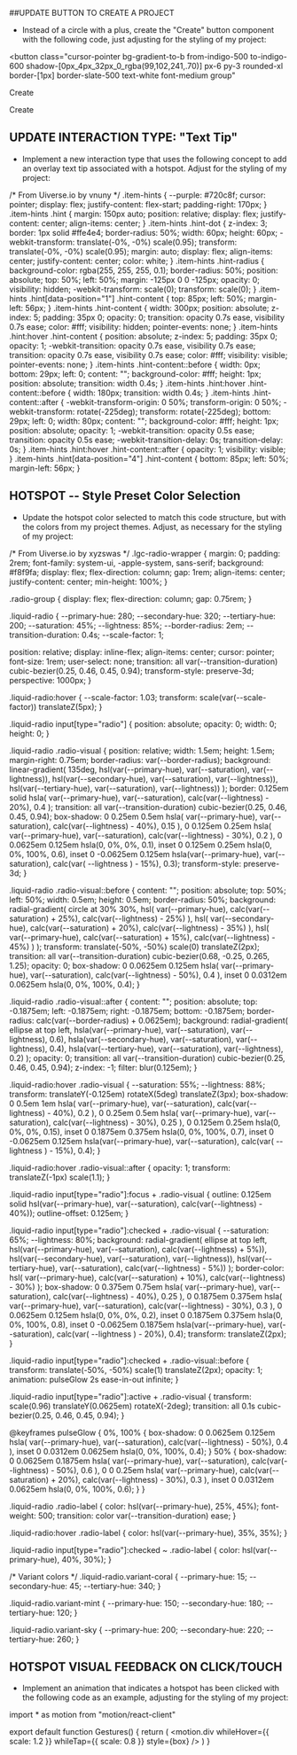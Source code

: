 ##UPDATE BUTTON TO CREATE A PROJECT
  - Instead of a circle with a plus, create the "Create" button component with the following code, just adjusting for the styling of my project:

<button
  class="cursor-pointer bg-gradient-to-b from-indigo-500 to-indigo-600 shadow-[0px_4px_32px_0_rgba(99,102,241,.70)] px-6 py-3 rounded-xl border-[1px] border-slate-500 text-white font-medium group"
>
  <div class="relative overflow-hidden">
    <p
      class="group-hover:-translate-y-7 duration-[1.125s] ease-[cubic-bezier(0.19,1,0.22,1)]"
    >
      Create
    </p>
    <p
      class="absolute top-7 left-0 group-hover:top-0 duration-[1.125s] ease-[cubic-bezier(0.19,1,0.22,1)]"
    >
      Create
    </p>
  </div>
</button>

## UPDATE INTERACTION TYPE: "Text Tip"
  - Implement a new interaction type that uses the following concept to add an overlay text tip associated with a hotspot.  Adjust for the styling of my project:

  /* From Uiverse.io by vnuny */ 
.item-hints {
  --purple: #720c8f;
  cursor: pointer;
  display: flex;
  justify-content: flex-start;
  padding-right: 170px;
}
.item-hints .hint {
  margin: 150px auto;
  position: relative;
  display: flex;
  justify-content: center;
  align-items: center;
}
.item-hints .hint-dot {
  z-index: 3;
  border: 1px solid #ffe4e4;
  border-radius: 50%;
  width: 60px;
  height: 60px;
  -webkit-transform: translate(-0%, -0%) scale(0.95);
  transform: translate(-0%, -0%) scale(0.95);
  margin: auto;
  display: flex;
  align-items: center;
  justify-content: center;
  color: white;
}
.item-hints .hint-radius {
  background-color: rgba(255, 255, 255, 0.1);
  border-radius: 50%;
  position: absolute;
  top: 50%;
  left: 50%;
  margin: -125px 0 0 -125px;
  opacity: 0;
  visibility: hidden;
  -webkit-transform: scale(0);
  transform: scale(0);
}
.item-hints .hint[data-position="1"] .hint-content {
  top: 85px;
  left: 50%;
  margin-left: 56px;
}
.item-hints .hint-content {
  width: 300px;
  position: absolute;
  z-index: 5;
  padding: 35px 0;
  opacity: 0;
  transition: opacity 0.7s ease, visibility 0.7s ease;
  color: #fff;
  visibility: hidden;
  pointer-events: none;
}
.item-hints .hint:hover .hint-content {
  position: absolute;
  z-index: 5;
  padding: 35px 0;
  opacity: 1;
  -webkit-transition: opacity 0.7s ease, visibility 0.7s ease;
  transition: opacity 0.7s ease, visibility 0.7s ease;
  color: #fff;
  visibility: visible;
  pointer-events: none;
}
.item-hints .hint-content::before {
  width: 0px;
  bottom: 29px;
  left: 0;
  content: "";
  background-color: #fff;
  height: 1px;
  position: absolute;
  transition: width 0.4s;
}
.item-hints .hint:hover .hint-content::before {
  width: 180px;
  transition: width 0.4s;
}
.item-hints .hint-content::after {
  -webkit-transform-origin: 0 50%;
  transform-origin: 0 50%;
  -webkit-transform: rotate(-225deg);
  transform: rotate(-225deg);
  bottom: 29px;
  left: 0;
  width: 80px;
  content: "";
  background-color: #fff;
  height: 1px;
  position: absolute;
  opacity: 1;
  -webkit-transition: opacity 0.5s ease;
  transition: opacity 0.5s ease;
  -webkit-transition-delay: 0s;
  transition-delay: 0s;
}
.item-hints .hint:hover .hint-content::after {
  opacity: 1;
  visibility: visible;
}
.item-hints .hint[data-position="4"] .hint-content {
  bottom: 85px;
  left: 50%;
  margin-left: 56px;
}

## HOTSPOT -- Style Preset Color Selection
  - Update the hotspot color selected to match this code structure, but with the colors from my project themes.  Adjust, as necessary for the styling of my project:

  /* From Uiverse.io by xyzswas */ 
.lgc-radio-wrapper {
  margin: 0;
  padding: 2rem;
  font-family:
    system-ui,
    -apple-system,
    sans-serif;
  background: #f8f9fa;
  display: flex;
  flex-direction: column;
  gap: 1rem;
  align-items: center;
  justify-content: center;
  min-height: 100%;
}

.radio-group {
  display: flex;
  flex-direction: column;
  gap: 0.75rem;
}

.liquid-radio {
  --primary-hue: 280;
  --secondary-hue: 320;
  --tertiary-hue: 200;
  --saturation: 45%;
  --lightness: 85%;
  --border-radius: 2em;
  --transition-duration: 0.4s;
  --scale-factor: 1;

  position: relative;
  display: inline-flex;
  align-items: center;
  cursor: pointer;
  font-size: 1rem;
  user-select: none;
  transition: all var(--transition-duration)
    cubic-bezier(0.25, 0.46, 0.45, 0.94);
  transform-style: preserve-3d;
  perspective: 1000px;
}

.liquid-radio:hover {
  --scale-factor: 1.03;
  transform: scale(var(--scale-factor)) translateZ(5px);
}

.liquid-radio input[type="radio"] {
  position: absolute;
  opacity: 0;
  width: 0;
  height: 0;
}

.liquid-radio .radio-visual {
  position: relative;
  width: 1.5em;
  height: 1.5em;
  margin-right: 0.75em;
  border-radius: var(--border-radius);
  background: linear-gradient(
    135deg,
    hsl(var(--primary-hue), var(--saturation), var(--lightness)),
    hsl(var(--secondary-hue), var(--saturation), var(--lightness)),
    hsl(var(--tertiary-hue), var(--saturation), var(--lightness))
  );
  border: 0.125em solid
    hsla(
      var(--primary-hue),
      var(--saturation),
      calc(var(--lightness) - 20%),
      0.4
    );
  transition: all var(--transition-duration)
    cubic-bezier(0.25, 0.46, 0.45, 0.94);
  box-shadow:
    0 0.25em 0.5em
      hsla(
        var(--primary-hue),
        var(--saturation),
        calc(var(--lightness) - 40%),
        0.15
      ),
    0 0.125em 0.25em
      hsla(
        var(--primary-hue),
        var(--saturation),
        calc(var(--lightness) - 30%),
        0.2
      ),
    0 0.0625em 0.125em hsla(0, 0%, 0%, 0.1),
    inset 0 0.125em 0.25em hsla(0, 0%, 100%, 0.6),
    inset 0 -0.0625em 0.125em hsla(var(--primary-hue), var(--saturation), calc(var(
              --lightness
            ) - 15%), 0.3);
  transform-style: preserve-3d;
}

.liquid-radio .radio-visual::before {
  content: "";
  position: absolute;
  top: 50%;
  left: 50%;
  width: 0.5em;
  height: 0.5em;
  border-radius: 50%;
  background: radial-gradient(
    circle at 30% 30%,
    hsl(
      var(--primary-hue),
      calc(var(--saturation) + 25%),
      calc(var(--lightness) - 25%)
    ),
    hsl(
      var(--secondary-hue),
      calc(var(--saturation) + 20%),
      calc(var(--lightness) - 35%)
    ),
    hsl(
      var(--primary-hue),
      calc(var(--saturation) + 15%),
      calc(var(--lightness) - 45%)
    )
  );
  transform: translate(-50%, -50%) scale(0) translateZ(2px);
  transition: all var(--transition-duration)
    cubic-bezier(0.68, -0.25, 0.265, 1.25);
  opacity: 0;
  box-shadow:
    0 0.0625em 0.125em
      hsla(
        var(--primary-hue),
        var(--saturation),
        calc(var(--lightness) - 50%),
        0.4
      ),
    inset 0 0.0312em 0.0625em hsla(0, 0%, 100%, 0.4);
}

.liquid-radio .radio-visual::after {
  content: "";
  position: absolute;
  top: -0.1875em;
  left: -0.1875em;
  right: -0.1875em;
  bottom: -0.1875em;
  border-radius: calc(var(--border-radius) + 0.0625em);
  background: radial-gradient(
    ellipse at top left,
    hsla(var(--primary-hue), var(--saturation), var(--lightness), 0.6),
    hsla(var(--secondary-hue), var(--saturation), var(--lightness), 0.4),
    hsla(var(--tertiary-hue), var(--saturation), var(--lightness), 0.2)
  );
  opacity: 0;
  transition: all var(--transition-duration)
    cubic-bezier(0.25, 0.46, 0.45, 0.94);
  z-index: -1;
  filter: blur(0.125em);
}

.liquid-radio:hover .radio-visual {
  --saturation: 55%;
  --lightness: 88%;
  transform: translateY(-0.125em) rotateX(5deg) translateZ(3px);
  box-shadow:
    0 0.5em 1em
      hsla(
        var(--primary-hue),
        var(--saturation),
        calc(var(--lightness) - 40%),
        0.2
      ),
    0 0.25em 0.5em
      hsla(
        var(--primary-hue),
        var(--saturation),
        calc(var(--lightness) - 30%),
        0.25
      ),
    0 0.125em 0.25em hsla(0, 0%, 0%, 0.15),
    inset 0 0.1875em 0.375em hsla(0, 0%, 100%, 0.7),
    inset 0 -0.0625em 0.125em hsla(var(--primary-hue), var(--saturation), calc(var(
              --lightness
            ) - 15%), 0.4);
}

.liquid-radio:hover .radio-visual::after {
  opacity: 1;
  transform: translateZ(-1px) scale(1.1);
}

.liquid-radio input[type="radio"]:focus + .radio-visual {
  outline: 0.125em solid
    hsl(var(--primary-hue), var(--saturation), calc(var(--lightness) - 40%));
  outline-offset: 0.125em;
}

.liquid-radio input[type="radio"]:checked + .radio-visual {
  --saturation: 65%;
  --lightness: 80%;
  background: radial-gradient(
    ellipse at top left,
    hsl(var(--primary-hue), var(--saturation), calc(var(--lightness) + 5%)),
    hsl(var(--secondary-hue), var(--saturation), var(--lightness)),
    hsl(var(--tertiary-hue), var(--saturation), calc(var(--lightness) - 5%))
  );
  border-color: hsl(
    var(--primary-hue),
    calc(var(--saturation) + 10%),
    calc(var(--lightness) - 30%)
  );
  box-shadow:
    0 0.375em 0.75em
      hsla(
        var(--primary-hue),
        var(--saturation),
        calc(var(--lightness) - 40%),
        0.25
      ),
    0 0.1875em 0.375em
      hsla(
        var(--primary-hue),
        var(--saturation),
        calc(var(--lightness) - 30%),
        0.3
      ),
    0 0.0625em 0.125em hsla(0, 0%, 0%, 0.2),
    inset 0 0.1875em 0.375em hsla(0, 0%, 100%, 0.8),
    inset 0 -0.0625em 0.1875em hsla(var(--primary-hue), var(--saturation), calc(var(
              --lightness
            ) - 20%), 0.4);
  transform: translateZ(2px);
}

.liquid-radio input[type="radio"]:checked + .radio-visual::before {
  transform: translate(-50%, -50%) scale(1) translateZ(2px);
  opacity: 1;
  animation: pulseGlow 2s ease-in-out infinite;
}

.liquid-radio input[type="radio"]:active + .radio-visual {
  transform: scale(0.96) translateY(0.0625em) rotateX(-2deg);
  transition: all 0.1s cubic-bezier(0.25, 0.46, 0.45, 0.94);
}

@keyframes pulseGlow {
  0%,
  100% {
    box-shadow:
      0 0.0625em 0.125em
        hsla(
          var(--primary-hue),
          var(--saturation),
          calc(var(--lightness) - 50%),
          0.4
        ),
      inset 0 0.0312em 0.0625em hsla(0, 0%, 100%, 0.4);
  }
  50% {
    box-shadow:
      0 0.0625em 0.1875em
        hsla(
          var(--primary-hue),
          var(--saturation),
          calc(var(--lightness) - 50%),
          0.6
        ),
      0 0 0.25em
        hsla(
          var(--primary-hue),
          calc(var(--saturation) + 20%),
          calc(var(--lightness) - 30%),
          0.3
        ),
      inset 0 0.0312em 0.0625em hsla(0, 0%, 100%, 0.6);
  }
}

.liquid-radio .radio-label {
  color: hsl(var(--primary-hue), 25%, 45%);
  font-weight: 500;
  transition: color var(--transition-duration) ease;
}

.liquid-radio:hover .radio-label {
  color: hsl(var(--primary-hue), 35%, 35%);
}

.liquid-radio input[type="radio"]:checked ~ .radio-label {
  color: hsl(var(--primary-hue), 40%, 30%);
}

/* Variant colors */
.liquid-radio.variant-coral {
  --primary-hue: 15;
  --secondary-hue: 45;
  --tertiary-hue: 340;
}

.liquid-radio.variant-mint {
  --primary-hue: 150;
  --secondary-hue: 180;
  --tertiary-hue: 120;
}

.liquid-radio.variant-sky {
  --primary-hue: 200;
  --secondary-hue: 220;
  --tertiary-hue: 260;
}

## HOTSPOT VISUAL FEEDBACK ON CLICK/TOUCH
  - Implement an animation that indicates a hotspot has been clicked with the following code as an example, adjusting for the styling of my project:

  import * as motion from "motion/react-client"

export default function Gestures() {
    return (
        <motion.div
            whileHover={{ scale: 1.2 }}
            whileTap={{ scale: 0.8 }}
            style={box}
        />
    )
}

## 